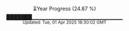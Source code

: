 <p align="center">
⏳Year Progress (24.87 %) <br>
███████▁▁▁▁▁▁▁▁▁▁▁▁▁▁▁▁▁▁▁▁▁▁▁ <br>
<sub>Updated: Tue, 01 Apr 2025 18:30:02 GMT</sub>
</p>

